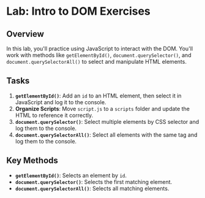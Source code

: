 # Lab: Intro to DOM Exercises

## Overview
In this lab, you'll practice using JavaScript to interact with the DOM. You'll work with methods like `getElementById()`, `document.querySelector()`, and `document.querySelectorAll()` to select and manipulate HTML elements.


## Tasks
1. **`getElementById()`**: Add an `id` to an HTML element, then select it in JavaScript and log it to the console.
2. **Organize Scripts**: Move `script.js` to a `scripts` folder and update the HTML to reference it correctly.
3. **`document.querySelector()`**: Select multiple elements by CSS selector and log them to the console.
4. **`document.querySelectorAll()`**: Select all elements with the same tag and log them to the console.


## Key Methods
- **`getElementById()`**: Selects an element by `id`.
- **`document.querySelector()`**: Selects the first matching element.
- **`document.querySelectorAll()`**: Selects all matching elements.
